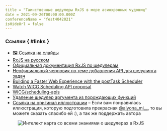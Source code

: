 ```yaml
---
title = "Таинственные шедулеры RxJS в море асинхронных чудовищ"
date = 2021-09-26T00:00:00.000Z
conferenceName = "fest4042021"
isHideUrl = false
---
```


### Ссылки { #links }

- [🖼 Ссылка на слайды](https://mephistorine.github.io/talks/rxjs-404/index.html)
- [RxJS на русском](https://learnrxjs.ru)
- [Официальная документация RxJS по шедулерам](https://rxjs.dev/guide/scheduler)
- [Неофициальный черновик по теме добавления API для шедулинга задач](https://github.com/WICG/scheduling-apis)
- [Building a Faster Web Experience with the postTask Scheduler](https://medium.com/airbnb-engineering/building-a-faster-web-experience-with-the-posttask-scheduler-276b83454e91)
- [Watch WICG Scheduling API proposal](https://github.com/ReactiveX/rxjs/issues/6525)
- [WICG/scheduling-apis](https://github.com/WICG/scheduling-apis)
- [Удаление шедулер аргумента из порождающих функций](https://rxjs.dev/deprecations/scheduler-argument)
- [Ссылка на оригинал иллюстрации](https://www.etsy.com/listing/696800349/serene-axolotl-dragon-lake-12x18-fantasy) – Если вам понравилась иллюстрация, которую подготовила прекрасная [@alyona_mi__](https://www.instagram.com/alyona_mi__/), то вы можете сказать спасибо ей :), а так же поддержать автора

<figure>
  <img src="https://purl2.site/1/454236735/kYNDw7X42Wx3Miwy/original.jpg" alt="Интелект карта со всеми знаниями о шедулерах в RxJS">
</figure>
